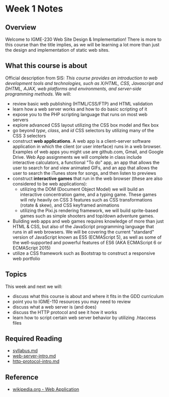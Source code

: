 # Week 1 Notes
## Overview
Welcome to IGME-230 Web Site Design & Implementation! There is more to this course than the title implies, as we will be learning a lot more than just the design and implementation of static web sites. 

## What this course is about
Official description from SIS: *This course provides an introduction to web development tools and technologies, such as X/HTML, CSS, Javascript and DHTML, AJAX, web platforms and environments, and server-side programming methods.*
We will:
* review basic web publishing (HTML/CSS/FTP) and HTML validation
* learn how a web server works and how to do basic scripting of it
* expose you to the PHP scripting language that runs on most web servers
* explore advanced CSS layout utilizing the CSS box model and flex box
* go beyond *type*, *class*, and *id* CSS selectors by utilizing many of the CSS 3 selectors
* construct **web applications**. A web app is a client–server software application in which the client (or user interface) runs in a web browser. Examples of web apps you might use are github.com, Gmail, and Google Drive. Web App assignments we will complete in class include interactive calculators, a functional "To do" app, an app that allows the user to search for and view animated GIFs, and an app that allows the user to search the iTunes store for songs, and then listen to previews
* construct **interactive games** that run in the web browser (these are also considered to be web applications):
  * utilizing the DOM (Document Object Model) we will build an interactive concentration game, and a typing game. These games will rely heavily on CSS 3 features such as CSS transformations (rotate & skew), and CSS keyframed animations
  * utilizing the Pixi.js rendering framework, we will build sprite-based games such as simple shooters and top/down adventure games.
* Building web apps and web games requires knowledge of more than just HTML & CSS, but also of the JavaScript programming language that runs in all web browsers. We will be covering the current "standard" version of JavaScript known as ES5 (ECMAScript 5), as well as some of the well-supported and powerful features of ES6 (AKA ECMAScript 6 or ECMAScript 2015)
* utilize a CSS framework such as Bootstrap to construct a responsive web portfolio
  

## Topics
This week and next we will:
* discuss what this course is about and where it fits in the GDD curriculum
* point you to IGME-110 resources you may need to review
* discuss what a web server is (and does)
* discuss the HTTP protocol and see it how it works
* learn how to script certain web server behavior by utilizing .htaccess files

## Required Reading
* [syllabus.md](../syllabus.md)
* [web-server-intro.md](../notes/web-server-intro.md)
* [http-protocol-intro.md](../notes/http-protocol-intro.md)

## Reference
* [wikipedia.org - Web Application](https://en.wikipedia.org/wiki/Web_application)
